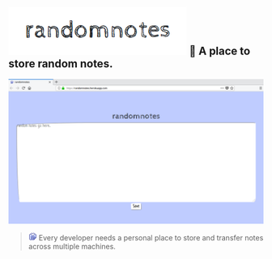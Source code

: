 ## ![randomnotes-title](https://raw.githubusercontent.com/carlcorder/randomnotes/master/img/randomnotes-title.png) 💜 A place to store random notes.

![demo](https://raw.githubusercontent.com/carlcorder/randomnotes/master/img/randomnotes.png)

> ![favicon](https://raw.githubusercontent.com/carlcorder/randomnotes/master/img/randomnotes.gif) Every developer needs a personal place to store and transfer notes across multiple machines.
